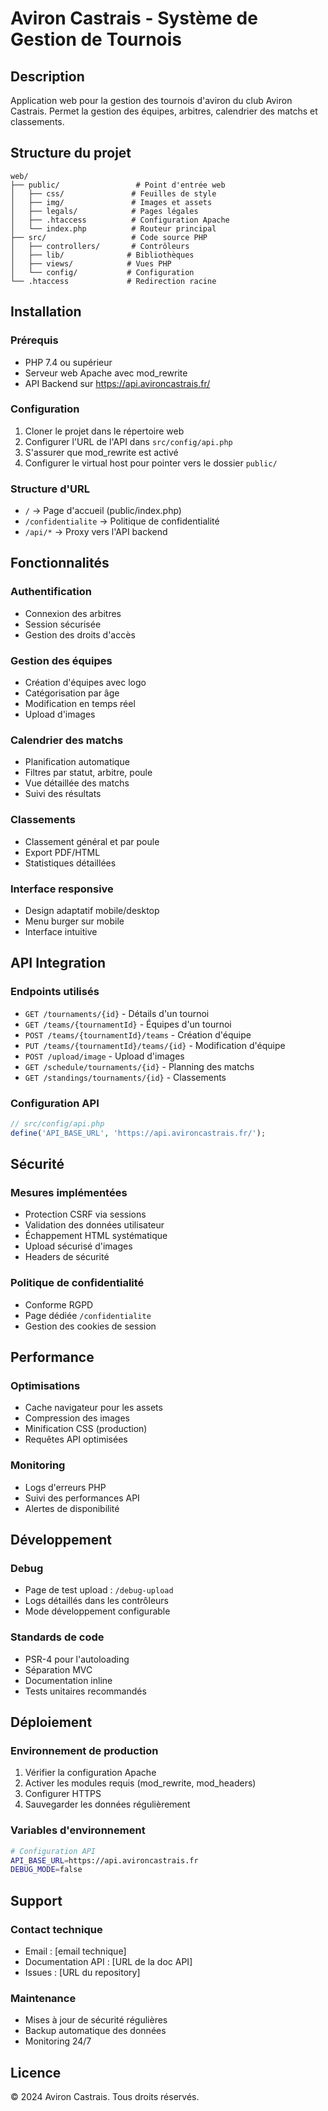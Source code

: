 # Aviron Castrais - Système de Gestion de Tournois

## Description
Application web pour la gestion des tournois d'aviron du club Aviron Castrais. Permet la gestion des équipes, arbitres, calendrier des matchs et classements.

## Structure du projet
```
web/
├── public/                 # Point d'entrée web
│   ├── css/               # Feuilles de style
│   ├── img/               # Images et assets
│   ├── legals/            # Pages légales
│   ├── .htaccess          # Configuration Apache
│   └── index.php          # Routeur principal
├── src/                   # Code source PHP
│   ├── controllers/       # Contrôleurs
│   ├── lib/              # Bibliothèques
│   ├── views/            # Vues PHP
│   └── config/           # Configuration
└── .htaccess             # Redirection racine
```

## Installation

### Prérequis
- PHP 7.4 ou supérieur
- Serveur web Apache avec mod_rewrite
- API Backend sur https://api.avironcastrais.fr/

### Configuration
1. Cloner le projet dans le répertoire web
2. Configurer l'URL de l'API dans `src/config/api.php`
3. S'assurer que mod_rewrite est activé
4. Configurer le virtual host pour pointer vers le dossier `public/`

### Structure d'URL
- `/` → Page d'accueil (public/index.php)
- `/confidentialite` → Politique de confidentialité
- `/api/*` → Proxy vers l'API backend

## Fonctionnalités

### Authentification
- Connexion des arbitres
- Session sécurisée
- Gestion des droits d'accès

### Gestion des équipes
- Création d'équipes avec logo
- Catégorisation par âge
- Modification en temps réel
- Upload d'images

### Calendrier des matchs
- Planification automatique
- Filtres par statut, arbitre, poule
- Vue détaillée des matchs
- Suivi des résultats

### Classements
- Classement général et par poule
- Export PDF/HTML
- Statistiques détaillées

### Interface responsive
- Design adaptatif mobile/desktop
- Menu burger sur mobile
- Interface intuitive

## API Integration

### Endpoints utilisés
- `GET /tournaments/{id}` - Détails d'un tournoi
- `GET /teams/{tournamentId}` - Équipes d'un tournoi
- `POST /teams/{tournamentId}/teams` - Création d'équipe
- `PUT /teams/{tournamentId}/teams/{id}` - Modification d'équipe
- `POST /upload/image` - Upload d'images
- `GET /schedule/tournaments/{id}` - Planning des matchs
- `GET /standings/tournaments/{id}` - Classements

### Configuration API
```php
// src/config/api.php
define('API_BASE_URL', 'https://api.avironcastrais.fr/');
```

## Sécurité

### Mesures implémentées
- Protection CSRF via sessions
- Validation des données utilisateur
- Échappement HTML systématique
- Upload sécurisé d'images
- Headers de sécurité

### Politique de confidentialité
- Conforme RGPD
- Page dédiée `/confidentialite`
- Gestion des cookies de session

## Performance

### Optimisations
- Cache navigateur pour les assets
- Compression des images
- Minification CSS (production)
- Requêtes API optimisées

### Monitoring
- Logs d'erreurs PHP
- Suivi des performances API
- Alertes de disponibilité

## Développement

### Debug
- Page de test upload : `/debug-upload`
- Logs détaillés dans les contrôleurs
- Mode développement configurable

### Standards de code
- PSR-4 pour l'autoloading
- Séparation MVC
- Documentation inline
- Tests unitaires recommandés

## Déploiement

### Environnement de production
1. Vérifier la configuration Apache
2. Activer les modules requis (mod_rewrite, mod_headers)
3. Configurer HTTPS
4. Sauvegarder les données régulièrement

### Variables d'environnement
```bash
# Configuration API
API_BASE_URL=https://api.avironcastrais.fr
DEBUG_MODE=false
```

## Support

### Contact technique
- Email : [email technique]
- Documentation API : [URL de la doc API]
- Issues : [URL du repository]

### Maintenance
- Mises à jour de sécurité régulières
- Backup automatique des données
- Monitoring 24/7

## Licence
© 2024 Aviron Castrais. Tous droits réservés.
